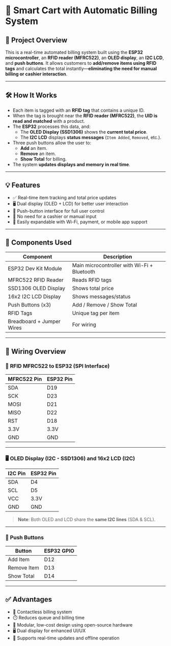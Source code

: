 # 🛒 Smart Cart with Automatic Billing System

## 🎯 **Project Overview**
This is a real-time automated billing system built using the **ESP32 microcontroller**, an **RFID reader (MFRC522)**, an **OLED display**, an **I2C LCD**, and **push buttons**. It allows customers to **add/remove items using RFID tags** and calculates the total instantly—**eliminating the need for manual billing or cashier interaction**.

---

## 🛠️ **How It Works**
- Each item is tagged with an **RFID tag** that contains a unique ID.
- When the tag is brought near the **RFID reader (MFRC522)**, the **UID is read and matched** with a product.
- The **ESP32** processes this data, and:
  - The **OLED Display (SSD1306)** shows the **current total price**.
  - The **I2C LCD** displays **status messages** (`Item Added`, `Removed`, etc.).
- Three push buttons allow the user to:
  - **Add** an item.
  - **Remove** an item.
  - **Show Total** for billing.
- The system **updates displays and memory in real time**.

---

## 💡 **Features**
- ✅ Real-time item tracking and total price updates  
- 🖥️ Dual display (OLED + LCD) for better user interaction  
- 🔘 Push-button interface for full user control  
- 🚫 No need for a cashier or manual input  
- 📱 Easily expandable with Wi-Fi, payment, or mobile app support  

---

## 🧰 **Components Used**

| **Component**            | **Description**                        |
|--------------------------|----------------------------------------|
| ESP32 Dev Kit Module     | Main microcontroller with Wi-Fi + Bluetooth |
| MFRC522 RFID Reader      | Reads RFID tags                        |
| SSD1306 OLED Display     | Shows total price                      |
| 16x2 I2C LCD Display     | Shows messages/status                  |
| Push Buttons (x3)        | Add / Remove / Show Total              |
| RFID Tags                | Unique tag per item                    |
| Breadboard + Jumper Wires | For wiring                             |

---

## 🔌 **Wiring Overview**

### 🔗 **RFID MFRC522 to ESP32 (SPI Interface)**

| **MFRC522 Pin** | **ESP32 Pin** |
|------------------|---------------|
| SDA              | D19           |
| SCK              | D23           |
| MOSI             | D21           |
| MISO             | D22           |
| RST              | D18           |
| 3.3V             | 3.3V          |
| GND              | GND           |

---

### 🖥️ **OLED Display (I2C - SSD1306) and 16x2 LCD (I2C)**

| **I2C Pin** | **ESP32 Pin** |
|-------------|---------------|
| SDA         | D4            |
| SCL         | D5            |
| VCC         | 3.3V          |
| GND         | GND           |

> **Note**: Both OLED and LCD share the **same I2C lines** (SDA & SCL).

---

### 🔘 **Push Buttons**

| **Button**     | **ESP32 GPIO** |
|----------------|----------------|
| Add Item       | D12            |
| Remove Item    | D13            |
| Show Total     | D14            |

---

## ✅ **Advantages**
- 📶 Contactless billing system  
- ⏱️ Reduces queue and billing time  
- 💸 Modular, low-cost design using open-source hardware  
- 🖥️ Dual display for enhanced UI/UX  
- 🔄 Supports real-time updates and offline operation  
